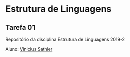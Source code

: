 # Estrutura de Linguagens
## Tarefa 01
Repositório da disciplina Estrutura de Linguagens 2019-2

Aluno: [Vinicius Sathler](https://github.com/Sathler)